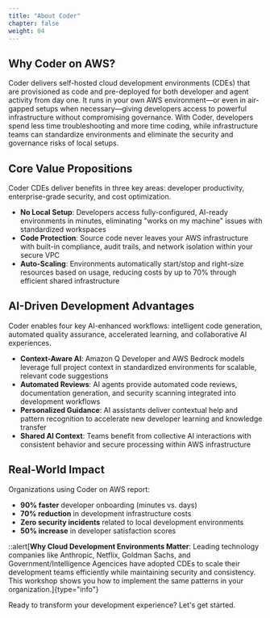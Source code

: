 ```yaml
---
title: "About Coder"
chapter: false
weight: 04
--- 
```


## Why Coder on AWS?

Coder delivers self-hosted cloud development environments (CDEs) that are provisioned as code and pre-deployed for both developer and agent activity from day one. It runs in your own AWS environment—or even in air-gapped setups when necessary—giving developers access to powerful infrastructure without compromising governance. With Coder, developers spend less time troubleshooting and more time coding, while infrastructure teams can standardize environments and eliminate the security and governance risks of local setups.

## Core Value Propositions

Coder CDEs deliver benefits in three key areas: developer productivity, enterprise-grade security, and cost optimization.

- **No Local Setup**: Developers access fully-configured, AI-ready environments in minutes, eliminating "works on my machine" issues with standardized workspaces
- **Code Protection**: Source code never leaves your AWS infrastructure with built-in compliance, audit trails, and network isolation within your secure VPC
- **Auto-Scaling**: Environments automatically start/stop and right-size resources based on usage, reducing costs by up to 70% through efficient shared infrastructure

## AI-Driven Development Advantages

Coder enables four key AI-enhanced workflows: intelligent code generation, automated quality assurance, accelerated learning, and collaborative AI experiences.

- **Context-Aware AI**: Amazon Q Developer and AWS Bedrock models leverage full project context in standardized environments for scalable, relevant code suggestions
- **Automated Reviews**: AI agents provide automated code reviews, documentation generation, and security scanning integrated into development workflows
- **Personalized Guidance**: AI assistants deliver contextual help and pattern recognition to accelerate new developer learning and knowledge transfer
- **Shared AI Context**: Teams benefit from collective AI interactions with consistent behavior and secure processing within AWS infrastructure

## Real-World Impact

Organizations using Coder on AWS report:
- **90% faster** developer onboarding (minutes vs. days)
- **70% reduction** in development infrastructure costs
- **Zero security incidents** related to local development environments
- **50% increase** in developer satisfaction scores

::alert[**Why Cloud Development Environments Matter**: Leading technology companies like Anthropic, Netflix, Goldman Sachs, and Government/Intelligence Agencices have adopted CDEs to scale their development teams efficiently while maintaining security and consistency. This workshop shows you how to implement the same patterns in your organization.]{type="info"}

Ready to transform your development experience? Let's get started.

